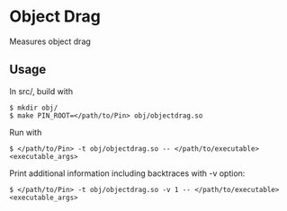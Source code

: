 # Object Drag

Measures object drag

## Usage

In src/, build with

    $ mkdir obj/
    $ make PIN_ROOT=</path/to/Pin> obj/objectdrag.so

Run with

    $ </path/to/Pin> -t obj/objectdrag.so -- </path/to/executable> <executable_args>

Print additional information including backtraces with -v option:

    $ </path/to/Pin> -t obj/objectdrag.so -v 1 -- </path/to/executable> <executable_args>
